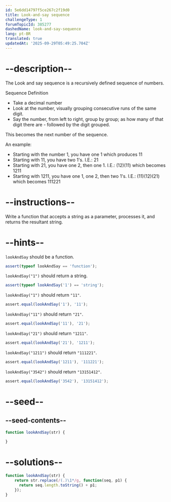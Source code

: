 ```yaml
---
id: 5e6dd14797f5ce267c2f19d0
title: Look-and-say sequence
challengeType: 1
forumTopicId: 385277
dashedName: look-and-say-sequence
lang: pt-BR
translated: true
updatedAt: '2025-09-29T05:49:25.704Z'
---
```


# --description--

The Look and say sequence is a recursively defined sequence of numbers.

Sequence Definition

<ul><li>Take a decimal number</li>
<li><span>Look</span> at the number, visually grouping consecutive runs of the same digit.</li>
<li><span>Say</span> the number, from left to right, group by group; as how many of that digit there are - followed by the digit grouped.</li></ul><span> This becomes the next number of the sequence.</span>

An example:

<ul><li>Starting with the number 1, you have <span>one</span> 1 which produces 11</li>
<li>Starting with 11, you have <span>two</span> 1's. I.E.: 21</li>
<li>Starting with 21, you have <span>one</span> 2, then <span>one</span> 1. I.E.: (12)(11) which becomes 1211</li>
<li>Starting with 1211, you have <span>one</span> 1, <span>one</span> 2, then <span>two</span> 1's. I.E.: (11)(12)(21) which becomes 111221</li></ul>

# --instructions--

Write a function that accepts a string as a parameter, processes it, and returns the resultant string.

# --hints--

`lookAndSay` should be a function.

```js
assert(typeof lookAndSay == 'function');
```

`lookAndSay("1")` should return a string.

```js
assert(typeof lookAndSay('1') == 'string');
```

`lookAndSay("1")` should return `"11"`.

```js
assert.equal(lookAndSay('1'), '11');
```

`lookAndSay("11")` should return `"21"`.

```js
assert.equal(lookAndSay('11'), '21');
```

`lookAndSay("21")` should return `"1211"`.

```js
assert.equal(lookAndSay('21'), '1211');
```

`lookAndSay("1211")` should return `"111221"`.

```js
assert.equal(lookAndSay('1211'), '111221');
```

`lookAndSay("3542")` should return `"13151412"`.

```js
assert.equal(lookAndSay('3542'), '13151412');
```

# --seed--

## --seed-contents--

```js
function lookAndSay(str) {

}
```

# --solutions--

```js
function lookAndSay(str) {
    return str.replace(/(.)\1*/g, function(seq, p1) {
      return seq.length.toString() + p1;
    });
}
```
